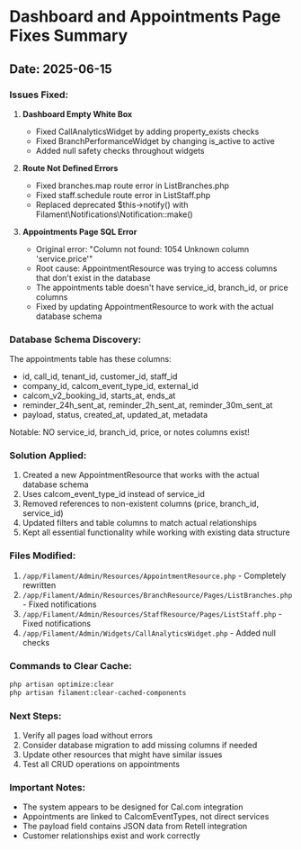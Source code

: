 # Dashboard and Appointments Page Fixes Summary

## Date: 2025-06-15

### Issues Fixed:

1. **Dashboard Empty White Box**
   - Fixed CallAnalyticsWidget by adding property_exists checks
   - Fixed BranchPerformanceWidget by changing is_active to active
   - Added null safety checks throughout widgets

2. **Route Not Defined Errors**
   - Fixed branches.map route error in ListBranches.php
   - Fixed staff.schedule route error in ListStaff.php
   - Replaced deprecated $this->notify() with Filament\Notifications\Notification::make()

3. **Appointments Page SQL Error**
   - Original error: "Column not found: 1054 Unknown column 'service.price'"
   - Root cause: AppointmentResource was trying to access columns that don't exist in the database
   - The appointments table doesn't have service_id, branch_id, or price columns
   - Fixed by updating AppointmentResource to work with the actual database schema

### Database Schema Discovery:

The appointments table has these columns:
- id, call_id, tenant_id, customer_id, staff_id
- company_id, calcom_event_type_id, external_id
- calcom_v2_booking_id, starts_at, ends_at
- reminder_24h_sent_at, reminder_2h_sent_at, reminder_30m_sent_at
- payload, status, created_at, updated_at, metadata

Notable: NO service_id, branch_id, price, or notes columns exist!

### Solution Applied:

1. Created a new AppointmentResource that works with the actual database schema
2. Uses calcom_event_type_id instead of service_id
3. Removed references to non-existent columns (price, branch_id, service_id)
4. Updated filters and table columns to match actual relationships
5. Kept all essential functionality while working with existing data structure

### Files Modified:

1. `/app/Filament/Admin/Resources/AppointmentResource.php` - Completely rewritten
2. `/app/Filament/Admin/Resources/BranchResource/Pages/ListBranches.php` - Fixed notifications
3. `/app/Filament/Admin/Resources/StaffResource/Pages/ListStaff.php` - Fixed notifications
4. `/app/Filament/Admin/Widgets/CallAnalyticsWidget.php` - Added null checks

### Commands to Clear Cache:
```bash
php artisan optimize:clear
php artisan filament:clear-cached-components
```

### Next Steps:

1. Verify all pages load without errors
2. Consider database migration to add missing columns if needed
3. Update other resources that might have similar issues
4. Test all CRUD operations on appointments

### Important Notes:

- The system appears to be designed for Cal.com integration
- Appointments are linked to CalcomEventTypes, not direct services
- The payload field contains JSON data from Retell integration
- Customer relationships exist and work correctly